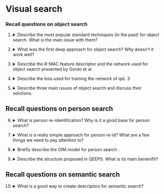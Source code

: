 # Visual search

### Recall questions on object search

1. <details markdown=1><summary markdown="span"> Describe the most popular standard techniques (in the past) for object search.  What is the main issue with them? </summary>
    
    \
	Popular techniques ==in the past==:
	- ==histograms/shape descriptors==
	- ==local representations/interest points detectors==: SIFT/Harris PD
	- ==global representation==: visual codebook starting from bag of local descriptors

	==Local features descriptors== have been shown to work the best, however they ==require lots of computational power==.

</details>

2. <details markdown=1><summary markdown="span">  What was the first deep approach for object search? Why doesn't it work well? </summary>
    
    \
	The first deep approach was ==using a pre-trained CNN to output the feature vectors==. The main issue here is that a ==CNN is trained to recognise many generic instances of a class, while we are interested in one specific object!==

</details>

3. <details markdown=1><summary markdown="span"> Describe the R-MAC feature descriptor and the network used for object search presented by Gordo et al.  </summary>
    
    \
	R-MAC feature descriptor:

	![](os1.png)

	The network used for solving object search is the following and is ==trained with a triplet loss.== (more on this in the following question)

	![](os2.png)

</details>

4. <details markdown=1><summary markdown="span"> Describe the loss used for training the network of qst. 3 </summary>
    
    \
    The loss used is a ==triplet loss==:
	![](os3.png)

</details>

5. <details markdown=1><summary markdown="span"> Describe three main issues of object search and discuss their solutions. </summary>
    
    \
	Main issues:
	![](os4.png)

</details>

## Recall questions on person search


6. <details markdown=1><summary markdown="span"> What is person re-identification? Why is it a good base for person search? </summary>
    
    \
	In person re-id, we focus on ==retrieving the same person from different cameras. This works well for search as we assume image crops are produced by the person detector==.

	![](os5.png)

</details>

7. <details markdown=1><summary markdown="span"> What is a really simple approach for person re-id? What are a few things we need to pay attention to? </summary>
    
    \
	Idea: use ==same structure used for object search with a few tweaks==:
	![](os6.png)

	==Hard triplets are triplets where the positive/negative are really close==.

</details>

8. <details markdown=1><summary markdown="span"> Briefly describe the OIM model for person search .</summary>
    
    \
    Online Instance Matching:

	![](os7.png)

</details>

9. <details markdown=1><summary markdown="span"> Describe the structure proposed in QEEPS. What is its main benenifit? </summary>
    
    \
	==Query guided end to end person search==:

	![](os8.png)

	Main benefit: ==can train end to end using query image extensively==.

</details>


## Recall questions on semantic search

10. <details markdown=1><summary markdown="span"> What is a good way to create descriptors for semantic search? </summary>
    
    \
	![](os10.png)
	

</details>

